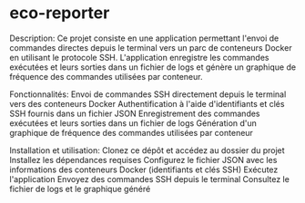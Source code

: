 # eco-reporter

Description:
Ce projet consiste en une application permettant l'envoi de commandes directes depuis le terminal vers un parc de conteneurs Docker en utilisant le protocole SSH. L'application enregistre les commandes exécutées et leurs sorties dans un fichier de logs et génère un graphique de fréquence des commandes utilisées par conteneur.

Fonctionnalités:
Envoi de commandes SSH directement depuis le terminal vers des conteneurs Docker
Authentification à l'aide d'identifiants et clés SSH fournis dans un fichier JSON
Enregistrement des commandes exécutées et leurs sorties dans un fichier de logs
Génération d'un graphique de fréquence des commandes utilisées par conteneur

Installation et utilisation:
Clonez ce dépôt et accédez au dossier du projet
Installez les dépendances requises
Configurez le fichier JSON avec les informations des conteneurs Docker (identifiants et clés SSH)
Exécutez l'application
Envoyez des commandes SSH depuis le terminal
Consultez le fichier de logs et le graphique généré
